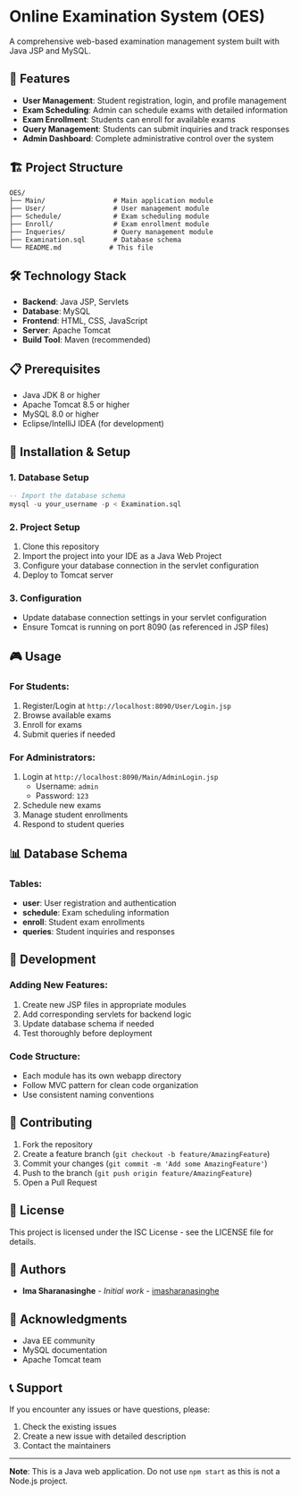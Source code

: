# Online Examination System (OES)

A comprehensive web-based examination management system built with Java JSP and MySQL.

## 🎯 Features

- **User Management**: Student registration, login, and profile management
- **Exam Scheduling**: Admin can schedule exams with detailed information
- **Exam Enrollment**: Students can enroll for available exams
- **Query Management**: Students can submit inquiries and track responses
- **Admin Dashboard**: Complete administrative control over the system

## 🏗️ Project Structure

```
OES/
├── Main/                 # Main application module
├── User/                 # User management module
├── Schedule/             # Exam scheduling module
├── Enroll/               # Exam enrollment module
├── Inqueries/            # Query management module
├── Examination.sql       # Database schema
└── README.md            # This file
```

## 🛠️ Technology Stack

- **Backend**: Java JSP, Servlets
- **Database**: MySQL
- **Frontend**: HTML, CSS, JavaScript
- **Server**: Apache Tomcat
- **Build Tool**: Maven (recommended)

## 📋 Prerequisites

- Java JDK 8 or higher
- Apache Tomcat 8.5 or higher
- MySQL 8.0 or higher
- Eclipse/IntelliJ IDEA (for development)

## 🚀 Installation & Setup

### 1. Database Setup
```sql
-- Import the database schema
mysql -u your_username -p < Examination.sql
```

### 2. Project Setup
1. Clone this repository
2. Import the project into your IDE as a Java Web Project
3. Configure your database connection in the servlet configuration
4. Deploy to Tomcat server

### 3. Configuration
- Update database connection settings in your servlet configuration
- Ensure Tomcat is running on port 8090 (as referenced in JSP files)

## 🎮 Usage

### For Students:
1. Register/Login at `http://localhost:8090/User/Login.jsp`
2. Browse available exams
3. Enroll for exams
4. Submit queries if needed

### For Administrators:
1. Login at `http://localhost:8090/Main/AdminLogin.jsp`
   - Username: `admin`
   - Password: `123`
2. Schedule new exams
3. Manage student enrollments
4. Respond to student queries

## 📊 Database Schema

### Tables:
- **user**: User registration and authentication
- **schedule**: Exam scheduling information
- **enroll**: Student exam enrollments
- **queries**: Student inquiries and responses

## 🔧 Development

### Adding New Features:
1. Create new JSP files in appropriate modules
2. Add corresponding servlets for backend logic
3. Update database schema if needed
4. Test thoroughly before deployment

### Code Structure:
- Each module has its own webapp directory
- Follow MVC pattern for clean code organization
- Use consistent naming conventions

## 🤝 Contributing

1. Fork the repository
2. Create a feature branch (`git checkout -b feature/AmazingFeature`)
3. Commit your changes (`git commit -m 'Add some AmazingFeature'`)
4. Push to the branch (`git push origin feature/AmazingFeature`)
5. Open a Pull Request

## 📝 License

This project is licensed under the ISC License - see the LICENSE file for details.

## 👥 Authors

- **Ima Sharanasinghe** - *Initial work* - [imasharanasinghe](https://github.com/imasharanasinghe)

## 🙏 Acknowledgments

- Java EE community
- MySQL documentation
- Apache Tomcat team

## 📞 Support

If you encounter any issues or have questions, please:
1. Check the existing issues
2. Create a new issue with detailed description
3. Contact the maintainers

---

**Note**: This is a Java web application. Do not use `npm start` as this is not a Node.js project.
